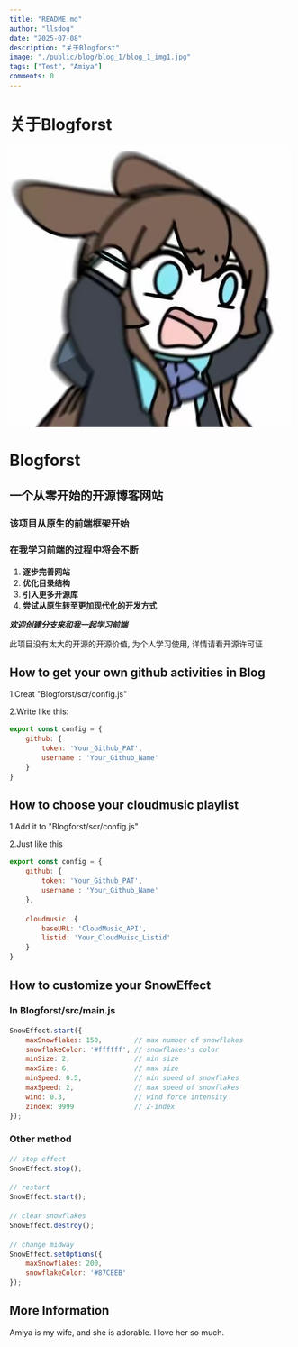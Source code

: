 ```yaml
---
title: "README.md"
author: "llsdog"
date: "2025-07-08"
description: "关于Blogforst"
image: "./public/blog/blog_1/blog_1_img1.jpg"
tags: ["Test", "Amiya"]
comments: 0
---
```


# 关于Blogforst

![Crazy Amiya](./blog_1_img1.jpg)

# Blogforst
## 一个从零开始的开源博客网站
### 该项目从原生的前端框架开始
### 在我学习前端的过程中将会不断
1. **逐步完善网站**
2. **优化目录结构**
3. **引入更多开源库**
4. **尝试从原生转至更加现代化的开发方式**

***欢迎创建分支来和我一起学习前端***

此项目没有太大的开源的开源价值, 为个人学习使用, 详情请看开源许可证

## How to get your own github activities in Blog
1.Creat "Blogforst/scr/config.js"

2.Write like this:
````javascript
export const config = {
    github: {
        token: 'Your_Github_PAT',
        username : 'Your_Github_Name'
    }
}   
````

## How to choose your cloudmusic playlist
1.Add it to "Blogforst/scr/config.js"

2.Just like this
```javascript
export const config = {
    github: {
        token: 'Your_Github_PAT',
        username : 'Your_Github_Name'
    },

    cloudmusic: {
        baseURL: 'CloudMusic_API',
        listid: 'Your_CloudMuisc_Listid' 
    }
}
```

## How to customize your SnowEffect

### In Blogforst/src/main.js
```javascript
SnowEffect.start({
    maxSnowflakes: 150,        // max number of snowflakes
    snowflakeColor: '#ffffff', // snowflakes's color
    minSize: 2,                // min size
    maxSize: 6,                // max size
    minSpeed: 0.5,             // min speed of snowflakes
    maxSpeed: 2,               // max speed of snowflakes
    wind: 0.3,                 // wind force intensity
    zIndex: 9999               // Z-index
});
```
### Other method
```javascript
// stop effect
SnowEffect.stop();

// restart
SnowEffect.start();

// clear snowflakes
SnowEffect.destroy();

// change midway
SnowEffect.setOptions({
    maxSnowflakes: 200,
    snowflakeColor: '#87CEEB'
});
```

## More Information

Amiya is my wife, and she is adorable. I love her so much.


